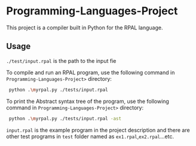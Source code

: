 # Programming-Languages-Project

This project is a compiler built in Python for the RPAL language.

## Usage

`./test/input.rpal` is the path to the input fie 

To compile and run an RPAL program, use the following command in `Programming-Languages-Project>` directory:

```bash
 python .\myrpal.py ./tests/input.rpal
```

To print the Abstract syntax tree of the program, use the following command in `Programming-Languages-Project>` directory:

```bash
 python .\myrpal.py ./tests/input.rpal -ast
```

`input.rpal` is the example program in the project description and there are other test programs in `test` folder named as `ex1.rpal`,`ex2.rpal`...etc.